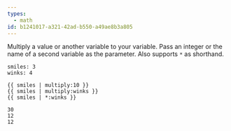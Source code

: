 ```yaml
---
types:
  - math
id: b1241017-a321-42ad-b550-a49ae8b3a805
---
```

Multiply a value or another variable to your variable. Pass an integer or the name of a second variable as the parameter. Also supports `*` as shorthand.

```.language-yaml
smiles: 3
winks: 4
```

```
{{ smiles | multiply:10 }}
{{ smiles | multiply:winks }}
{{ smiles | *:winks }}

```

```.language-output
30
12
12
```
